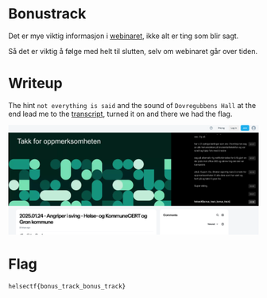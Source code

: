 # Bonustrack

Det er mye viktig informasjon i [webinaret](https://vimeo.com/1049969994/6847e6989f), ikke alt er ting som blir sagt.

Så det er viktig å følge med helt til slutten, selv om webinaret går over tiden.

# Writeup

The hint `not everything is said` and the sound of `Dovregubbens Hall` at the end lead me to the [transcript](./out_edited.vtt), turned it on and there we had the flag.

![transcript](image.png)

# Flag

```
helsectf{bonus_track_bonus_track}
```